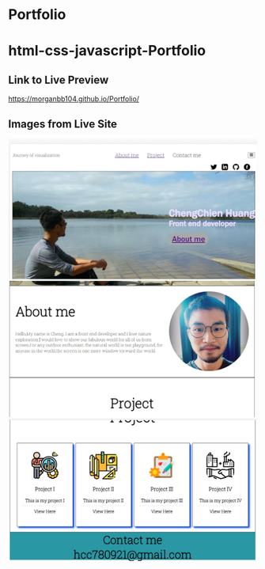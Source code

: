 # Portfolio


#  html-css-javascript-Portfolio


## Link to Live Preview
https://morganbb104.github.io/Portfolio/


## Images from Live Site
![Portfolio; home, top](https://github.com/Morganbb104/Portfolio/blob/main/assets/images/preview_image1.jpg)
![Portfolio; home, middle](https://github.com/Morganbb104/Portfolio/blob/main/assets/images/preview_image2.jpg)
![Portfolio; home, buttom](https://github.com/Morganbb104/Portfolio/blob/main/assets/images/preview_image3.jpg)

<!-- # html-code-refactor
## Intro to html code refactoring, focused on accessibility

The code templete was provided and required to refactor so the provided non-sematic HTML elements could be replaced by more appropriate HTML sematic elements. Additionally, there are some layout updates addressed in order to make the website appear close to the provided layout. Finally, CSS elements were consolidated to make a smaller, more developer friendly file



## Link to Live Preview
https://morganbb104.github.io/HTML_refactoring/

## Images from Live Site
![Horiseon webpage; home, top](assets/images/Horiseon1.JPG)
![Horiseon webpage; home, lower](assets/images/Horiseon2.JPG) -->